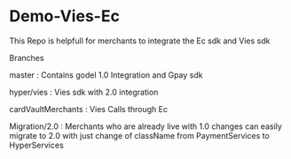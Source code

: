 # Demo-Vies-Ec

This Repo is helpfull for merchants to integrate the Ec sdk and Vies sdk 

Branches 

master : Contains godel 1.0 Integration and Gpay sdk 

hyper/vies : Vies sdk with 2.0 integration 

cardVaultMerchants : Vies Calls through Ec

Migration/2.0 : Merchants who are already live with 1.0 changes can easily migrate to 2.0 with just change of className from PaymentServices to HyperServices
